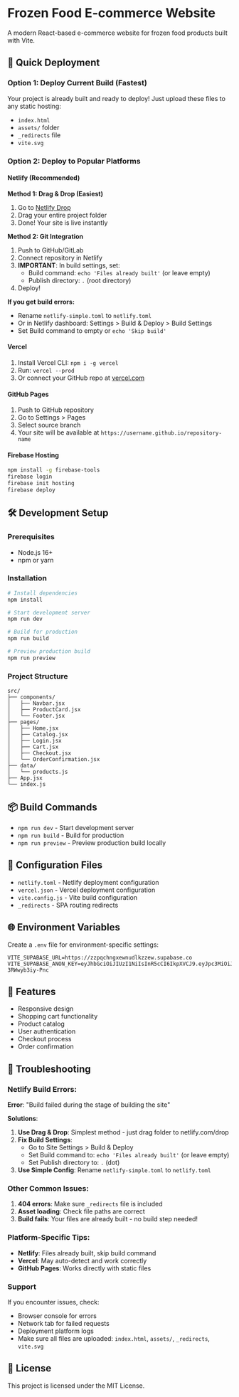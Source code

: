 # Frozen Food E-commerce Website

A modern React-based e-commerce website for frozen food products built with Vite.

## 🚀 Quick Deployment

### Option 1: Deploy Current Build (Fastest)
Your project is already built and ready to deploy! Just upload these files to any static hosting:

- `index.html`
- `assets/` folder
- `_redirects` file
- `vite.svg`

### Option 2: Deploy to Popular Platforms

#### Netlify (Recommended)

**Method 1: Drag & Drop (Easiest)**
1. Go to [Netlify Drop](https://app.netlify.com/drop)
2. Drag your entire project folder
3. Done! Your site is live instantly

**Method 2: Git Integration**
1. Push to GitHub/GitLab
2. Connect repository in Netlify
3. **IMPORTANT**: In build settings, set:
   - Build command: `echo 'Files already built'` (or leave empty)
   - Publish directory: `.` (root directory)
4. Deploy!

**If you get build errors:**
- Rename `netlify-simple.toml` to `netlify.toml`
- Or in Netlify dashboard: Settings > Build & Deploy > Build Settings
- Set Build command to empty or `echo 'Skip build'`

#### Vercel
1. Install Vercel CLI: `npm i -g vercel`
2. Run: `vercel --prod`
3. Or connect your GitHub repo at [vercel.com](https://vercel.com)

#### GitHub Pages
1. Push to GitHub repository
2. Go to Settings > Pages
3. Select source branch
4. Your site will be available at `https://username.github.io/repository-name`

#### Firebase Hosting
```bash
npm install -g firebase-tools
firebase login
firebase init hosting
firebase deploy
```

## 🛠️ Development Setup

### Prerequisites
- Node.js 16+ 
- npm or yarn

### Installation
```bash
# Install dependencies
npm install

# Start development server
npm run dev

# Build for production
npm run build

# Preview production build
npm run preview
```

### Project Structure
```
src/
├── components/
│   ├── Navbar.jsx
│   ├── ProductCard.jsx
│   └── Footer.jsx
├── pages/
│   ├── Home.jsx
│   ├── Catalog.jsx
│   ├── Login.jsx
│   ├── Cart.jsx
│   ├── Checkout.jsx
│   └── OrderConfirmation.jsx
├── data/
│   └── products.js
├── App.jsx
└── index.js
```

## 📦 Build Commands

- `npm run dev` - Start development server
- `npm run build` - Build for production
- `npm run preview` - Preview production build locally

## 🔧 Configuration Files

- `netlify.toml` - Netlify deployment configuration
- `vercel.json` - Vercel deployment configuration  
- `vite.config.js` - Vite build configuration
- `_redirects` - SPA routing redirects

## 🌐 Environment Variables

Create a `.env` file for environment-specific settings:
```
VITE_SUPABASE_URL=https://zzpqchngxewnudlkzzew.supabase.co
VITE_SUPABASE_ANON_KEY=eyJhbGciOiJIUzI1NiIsInR5cCI6IkpXVCJ9.eyJpc3MiOiJzdXBhYmFzZSIsInJlZiI6Inp6cHFjaG5neGV3bnVkbGt6emV3Iiwicm9sZSI6ImFub24iLCJpYXQiOjE3NTQ4NDM3MDIsImV4cCI6MjA3MDQxOTcwMn0.JolXPmk7UHoJ0Zw3gluopQQU0kBlj-3RWwyb3iy-Pnc
```

## 📱 Features

- Responsive design
- Shopping cart functionality
- Product catalog
- User authentication
- Checkout process
- Order confirmation

## 🚨 Troubleshooting

### Netlify Build Errors:
**Error**: "Build failed during the stage of building the site"

**Solutions**:
1. **Use Drag & Drop**: Simplest method - just drag folder to netlify.com/drop
2. **Fix Build Settings**:
   - Go to Site Settings > Build & Deploy
   - Set Build command to: `echo 'Files already built'` (or leave empty)
   - Set Publish directory to: `.` (dot)
3. **Use Simple Config**: Rename `netlify-simple.toml` to `netlify.toml`

### Other Common Issues:
1. **404 errors**: Make sure `_redirects` file is included
2. **Asset loading**: Check file paths are correct
3. **Build fails**: Your files are already built - no build step needed!

### Platform-Specific Tips:
- **Netlify**: Files already built, skip build command
- **Vercel**: May auto-detect and work correctly
- **GitHub Pages**: Works directly with static files

### Support
If you encounter issues, check:
- Browser console for errors
- Network tab for failed requests
- Deployment platform logs
- Make sure all files are uploaded: `index.html`, `assets/`, `_redirects`, `vite.svg`

## 📄 License

This project is licensed under the MIT License.
